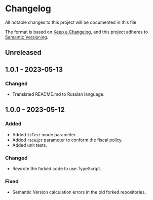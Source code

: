 # Changelog

All notable changes to this project will be documented in this file.

The format is based on [Keep a Changelog](https://keepachangelog.com/en/1.0.0/),
and this project adheres to [Semantic Versioning](https://semver.org/spec/v2.0.0.html).

## Unreleased

## 1.0.1 - 2023-05-13
### Changed
- Translated README.md to Russian language.

## 1.0.0 - 2023-05-12
### Added
- Added `isTest` mode parameter.
- Added `receipt` parameter to conform the fiscal policy.
- Added unit tests.

### Changed
- Rewrote the forked code to use TypeScript.

### Fixed
- Semantic Version calculation errors in the old forked repositories.
